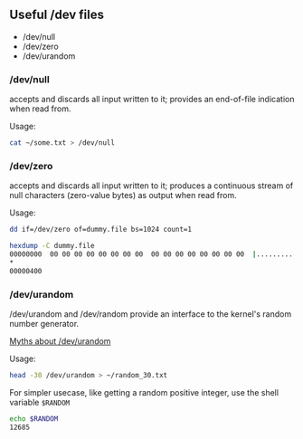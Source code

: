 ## Useful /dev files

- /dev/null
- /dev/zero
- /dev/urandom

### /dev/null
accepts and discards all input written to it; provides an end-of-file indication when read from.

Usage:
```bash
cat ~/some.txt > /dev/null
```

### /dev/zero
 accepts and discards all input written to it; produces a continuous stream of null characters (zero-value bytes) as output when read from.

Usage:
```bash
dd if=/dev/zero of=dummy.file bs=1024 count=1

hexdump -C dummy.file
00000000  00 00 00 00 00 00 00 00  00 00 00 00 00 00 00 00  |................|
*
00000400
```


### /dev/urandom

/dev/urandom and /dev/random provide an interface to the kernel's random number generator.

[Myths about /dev/urandom](https://www.thomas-huehn.com/myths-about-urandom/)

Usage:
```bash
head -30 /dev/urandom > ~/random_30.txt
```

For simpler usecase, like getting a random positive integer, use the shell variable `$RANDOM`

```bash
echo $RANDOM
12685
```
